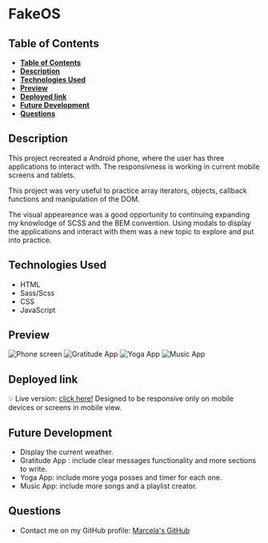 # **FakeOS**

## **Table of Contents** 

  - [**Table of Contents**](#table-of-contents)
  - [**Description**](#description)
  - [**Technologies Used**](#technologies-used)
  - [**Preview**](#preview)
  - [**Deployed link**](#deployed-link)
  - [**Future Development**](#future-development)
  - [**Questions**](#questions)


## **Description**
 
This project recreated a Android phone, where the user has three applications to interact with. The responsivness is working in current mobile screens and tablets. 

This project was very useful to practice array iterators, objects, callback functions and manipulation of the DOM.

The visual appeareance was a good opportunity to continuing expanding my knowlodge of SCSS and the BEM convention.
Using modals to display the applications and interact with them was a new topic to explore and put into practice.

## **Technologies Used**

* HTML
* Sass/Scss
* CSS
* JavaScript

## **Preview**
 
![Phone screen](./assets/img/readme-screenshots/android-phone.png)
![Gratitude App](./assets/img/readme-screenshots/gratitude-app.png)
![Yoga App](./assets/img/readme-screenshots/yoga-app.png)
![Music App](./assets/img/readme-screenshots/music-app.png)


## **Deployed link**

💡 Live version: [click here!](https://marcelamejiao.github.io/FakeOS/) Designed to be responsive only on mobile devices or screens in mobile view. 

## **Future Development**

* Display the current weather.
* Gratitude App : include clear messages functionality and more sections to write. 
* Yoga App: include more yoga posses and timer for each one.
* Music App: include more songs and a playlist creator.

## **Questions**

* Contact me on my GitHub profile: [Marcela's GitHub](https://github.com/marcelamejiao)
